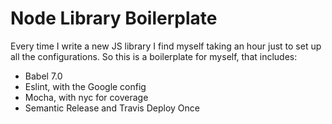 # Node Library Boilerplate

Every time I write a new JS library I find myself taking an hour just to set up all the configurations. So this is a boilerplate for myself, that includes:

* Babel 7.0
* Eslint, with the Google config
* Mocha, with nyc for coverage
* Semantic Release and Travis Deploy Once